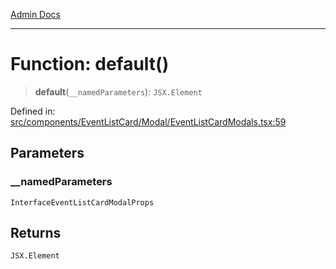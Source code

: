 [Admin Docs](/)

***

# Function: default()

> **default**(`__namedParameters`): `JSX.Element`

Defined in: [src/components/EventListCard/Modal/EventListCardModals.tsx:59](https://github.com/PalisadoesFoundation/talawa-admin/blob/main/src/components/EventListCard/Modal/EventListCardModals.tsx#L59)

## Parameters

### \_\_namedParameters

`InterfaceEventListCardModalProps`

## Returns

`JSX.Element`
